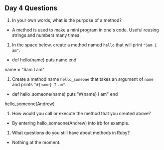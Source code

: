 ## Day 4 Questions

1. In your own words, what is the purpose of a method?
- A method is used to make a mini program in one's code. Useful reusing strings and numbers many times.

1. In the space below, create a method named `hello` that will print `"Sam I am"`.
- def hello(name)
 puts name
end

name = "Sam I am"

1. Create a method name `hello_someone` that takes an argument of `name` and prints `"#{name} I am"`.

- def hello_someone(name)
   puts "#{name} I am"
end

hello_someone(Andrew)

1. How would you call or execute the method that you created above?
 - By entering hello_someone(Andrew) into irb for example.

1. What questions do you still have about methods in Ruby?
-  Nothing at the moment.
